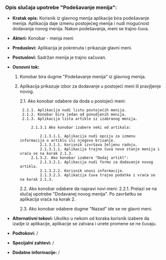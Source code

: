 ### Opis slučaja upotrebe "Podešavanje menija":
- **Kratak opis:** Korisnik iz glavnog menija aplikacije bira podešavanje menija.
Aplikacija daje izmenu postojećeg menija i nudi mogućnost dodavanja novog menija.
Nakon podešavanja, meni se trajno čuva.

- **Akteri:** Konobar - menja meni

- **Preduslovi:** Aplikacija je pokrenuta i prikazuje glavni meni.

- **Postuslovi:** Sadržan menija je trajno sačuvan.

- **Osnovni tok:**
    1. Konobar bira dugme "Podešavanje menija" iz glavnog menija.
    2. Aplikacija prikazuje izbor za dodavanje u postojeći meni ili pravjljenje novog.

        2.1. Ako konobar odabere da doda u postojeći meni:

            2.1.1. Aplikacija nudi listu postojećih menija.
            2.1.2. Konobar bira jedan od ponudjenih menija.
            2.1.3. Aplikacija lista artikle iz izabranog menija.

                2.1.3.1 Ako konobar izabere neki od artikala:

                    2.1.3.1.1. Aplikacija nudi opciju za izmenu informacija o artiklu ili njegovo brisanje.
                    2.1.3.1.1. Korisnik izvršava željenu radnju.
                    2.1.3.1.1. Aplikacija trajno čuva novo stanje menija i vraća se na korak 2.1.3.
                2.1.3.2. Ako konobar izabere "Dodaj artikl":
                    2.1.3.2.1. Aplikacija nudi formu za dodavanje novog artikla.
                    2.1.3.2.2. Korisnik unosi informacije.
                    2.1.3.2.3. Aplikacija čuva trajno podatke i vraća se na korak 2.1.3.

        2.2. Ako konobar odabere da napravi novi meni:
            2.2.1. Prelazi se na slučaj upotrebe "Dodavanej novog menija".
            Po završetku se aplikacija vraća na korak 2.

        2.3. Ako konobar odabere dugme "Nazad" ide se ne glavni meni.

- **Alternativni tokovi:** Ukoliko u nekom od koraka korisnik izabere da izadje iz aplikacije, aplikacije se zatvara i unete promene se ne čuvaju.

- **Podtokovi:** /

- **Specijalni zahtevi:** /

- **Dodatne informacije:** /
